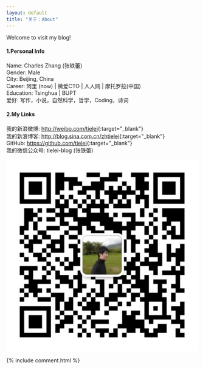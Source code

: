 ```yaml
---
layout: default
title: "关于：About"
---
```

Welcome to visit my blog!

#### 1.Personal Info
Name: Charles Zhang (张铁蕾)  
Gender: Male  
City: Beijing, China   
Career: 阿里 (now) | 微爱CTO | 人人网 | 摩托罗拉(中国)   
Education: Tsinghua | BUPT   
爱好: 写作，小说，自然科学，哲学，Coding，诗词

#### 2.My Links
我的新浪微博: <http://weibo.com/tielei>{:target="_blank"}  
我的新浪博客: <http://blog.sina.com.cn/zhtielei>{:target="_blank"}  
GitHub: <https://github.com/tielei>{:target="_blank"}  
我的微信公众号: tielei-blog (张铁蕾)

![我的微信公众号: tielei-blog (张铁蕾)](/assets/my_weixin_public.jpg)


{% include comment.html %}
